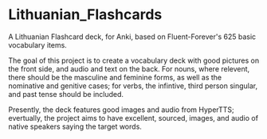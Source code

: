 # Lithuanian_Flashcards
A Lithuanian Flashcard deck, for Anki, based on Fluent-Forever's 625 basic vocabulary items.

The goal of this project is to create a vocabulary deck with good pictures on the front side, and audio and text on the back. For nouns, where relevent, there should be the masculine and feminine forms, as well as the nominative and genitive cases; for verbs, the infintive, third person singular, and past tense should be included.

Presently, the deck features good images and audio from HyperTTS; evertually, the project aims to have excellent, sourced, images, and audio of native speakers saying the target words.
